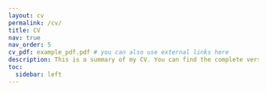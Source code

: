 ```yaml
---
layout: cv
permalink: /cv/
title: CV
nav: true
nav_order: 5
cv_pdf: example_pdf.pdf # you can also use external links here
description: This is a summary of my CV. You can find the complete version by clicking the PDF icon on the top right corner. ↗️
toc:
  sidebar: left
---
```

